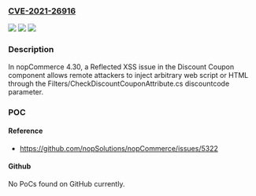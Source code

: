 ### [CVE-2021-26916](https://cve.mitre.org/cgi-bin/cvename.cgi?name=CVE-2021-26916)
![](https://img.shields.io/static/v1?label=Product&message=n%2Fa&color=blue)
![](https://img.shields.io/static/v1?label=Version&message=n%2Fa&color=blue)
![](https://img.shields.io/static/v1?label=Vulnerability&message=n%2Fa&color=brighgreen)

### Description

In nopCommerce 4.30, a Reflected XSS issue in the Discount Coupon component allows remote attackers to inject arbitrary web script or HTML through the Filters/CheckDiscountCouponAttribute.cs discountcode parameter.

### POC

#### Reference
- https://github.com/nopSolutions/nopCommerce/issues/5322

#### Github
No PoCs found on GitHub currently.

